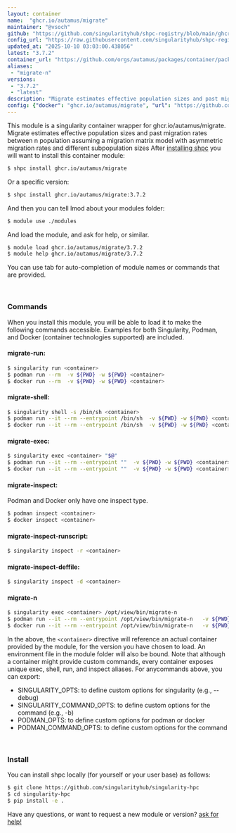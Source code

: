 ```yaml
---
layout: container
name:  "ghcr.io/autamus/migrate"
maintainer: "@vsoch"
github: "https://github.com/singularityhub/shpc-registry/blob/main/ghcr.io/autamus/migrate/container.yaml"
config_url: "https://raw.githubusercontent.com/singularityhub/shpc-registry/main/ghcr.io/autamus/migrate/container.yaml"
updated_at: "2025-10-10 03:03:00.438056"
latest: "3.7.2"
container_url: "https://github.com/orgs/autamus/packages/container/package/migrate"
aliases:
 - "migrate-n"
versions:
 - "3.7.2"
 - "latest"
description: "Migrate estimates effective population sizes and past migration rates between n population assuming a migration matrix model with asymmetric migration rates and different subpopulation sizes"
config: {"docker": "ghcr.io/autamus/migrate", "url": "https://github.com/orgs/autamus/packages/container/package/migrate", "maintainer": "@vsoch", "description": "Migrate estimates effective population sizes and past migration rates between n population assuming a migration matrix model with asymmetric migration rates and different subpopulation sizes", "latest": {"3.7.2": "sha256:9c5928d4a3654f84f88748c25cb4718c5f3bc397bf2ca40318b15c6ab6fcf939"}, "tags": {"3.7.2": "sha256:9c5928d4a3654f84f88748c25cb4718c5f3bc397bf2ca40318b15c6ab6fcf939", "latest": "sha256:9c5928d4a3654f84f88748c25cb4718c5f3bc397bf2ca40318b15c6ab6fcf939"}, "aliases": {"migrate-n": "/opt/view/bin/migrate-n"}}
---
```


This module is a singularity container wrapper for ghcr.io/autamus/migrate.
Migrate estimates effective population sizes and past migration rates between n population assuming a migration matrix model with asymmetric migration rates and different subpopulation sizes
After [installing shpc](#install) you will want to install this container module:


```bash
$ shpc install ghcr.io/autamus/migrate
```

Or a specific version:

```bash
$ shpc install ghcr.io/autamus/migrate:3.7.2
```

And then you can tell lmod about your modules folder:

```bash
$ module use ./modules
```

And load the module, and ask for help, or similar.

```bash
$ module load ghcr.io/autamus/migrate/3.7.2
$ module help ghcr.io/autamus/migrate/3.7.2
```

You can use tab for auto-completion of module names or commands that are provided.

<br>

### Commands

When you install this module, you will be able to load it to make the following commands accessible.
Examples for both Singularity, Podman, and Docker (container technologies supported) are included.

#### migrate-run:

```bash
$ singularity run <container>
$ podman run --rm  -v ${PWD} -w ${PWD} <container>
$ docker run --rm  -v ${PWD} -w ${PWD} <container>
```

#### migrate-shell:

```bash
$ singularity shell -s /bin/sh <container>
$ podman run --it --rm --entrypoint /bin/sh  -v ${PWD} -w ${PWD} <container>
$ docker run --it --rm --entrypoint /bin/sh  -v ${PWD} -w ${PWD} <container>
```

#### migrate-exec:

```bash
$ singularity exec <container> "$@"
$ podman run --it --rm --entrypoint ""  -v ${PWD} -w ${PWD} <container> "$@"
$ docker run --it --rm --entrypoint ""  -v ${PWD} -w ${PWD} <container> "$@"
```

#### migrate-inspect:

Podman and Docker only have one inspect type.

```bash
$ podman inspect <container>
$ docker inspect <container>
```

#### migrate-inspect-runscript:

```bash
$ singularity inspect -r <container>
```

#### migrate-inspect-deffile:

```bash
$ singularity inspect -d <container>
```


#### migrate-n

```bash
$ singularity exec <container> /opt/view/bin/migrate-n
$ podman run --it --rm --entrypoint /opt/view/bin/migrate-n   -v ${PWD} -w ${PWD} <container> -c " $@"
$ docker run --it --rm --entrypoint /opt/view/bin/migrate-n   -v ${PWD} -w ${PWD} <container> -c " $@"
```



In the above, the `<container>` directive will reference an actual container provided
by the module, for the version you have chosen to load. An environment file in the
module folder will also be bound. Note that although a container
might provide custom commands, every container exposes unique exec, shell, run, and
inspect aliases. For anycommands above, you can export:

 - SINGULARITY_OPTS: to define custom options for singularity (e.g., --debug)
 - SINGULARITY_COMMAND_OPTS: to define custom options for the command (e.g., -b)
 - PODMAN_OPTS: to define custom options for podman or docker
 - PODMAN_COMMAND_OPTS: to define custom options for the command

<br>

### Install

You can install shpc locally (for yourself or your user base) as follows:

```bash
$ git clone https://github.com/singularityhub/singularity-hpc
$ cd singularity-hpc
$ pip install -e .
```

Have any questions, or want to request a new module or version? [ask for help!](https://github.com/singularityhub/singularity-hpc/issues)